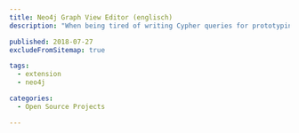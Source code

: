 ```yaml
---
title: Neo4j Graph View Editor (englisch)
description: "When being tired of writing Cypher queries for prototyping: A Neo4j browser extension for editing the graph's views graphically."

published: 2018-07-27
excludeFromSitemap: true

tags:
  - extension
  - neo4j

categories:
  - Open Source Projects

---
```


